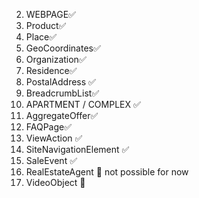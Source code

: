 2. WEBPAGE✅
3. Product✅
4. Place✅
5. GeoCoordinates✅
6. Organization✅
7. Residence✅
8. PostalAddress ✅
9. BreadcrumbList✅
10. APARTMENT / COMPLEX ✅
11. AggregateOffer✅
12. FAQPage✅
13. ViewAction ✅
14. SiteNavigationElement ✅
15. SaleEvent ✅
16. RealEstateAgent 🚧 not possible for now
17. VideoObject 🚧
